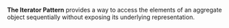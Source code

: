**The Iterator Pattern** provides a way to access the elements of an aggregate object sequentially without exposing its underlying representation.